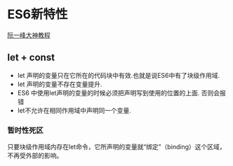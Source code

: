 # ES6新特性

[阮一峰大神教程](http://es6.ruanyifeng.com/)

## let + const

- let 声明的变量只在它所在的代码块中有效.也就是说ES6中有了块级作用域.
- let 声明的变量不存在变量提升.
- ES6 中使用let声明的变量的时候必须把声明写到使用的位置的上面. 否则会报错
- let不允许在相同作用域中声明同一个变量.

### 暂时性死区

只要块级作用域内存在let命令，它所声明的变量就“绑定”（binding）这个区域，不再受外部的影响。

